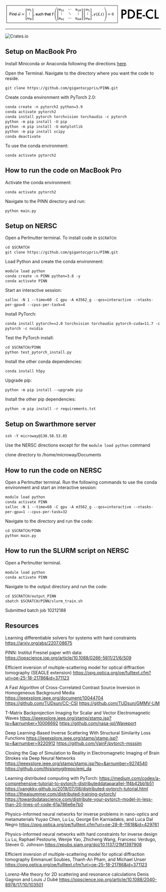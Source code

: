 <br/>
<p align="center"><img src="images/logo.png" width=500 /></p>

----
![Crates.io](https://img.shields.io/crates/l/Ap?color=black)


## Setup on MacBook Pro

Install Miniconda or Anaconda following the directions [here](https://docs.conda.io/projects/conda/en/latest/user-guide/install/macos.html).

Open the Terminal.
Navigate to the directory where you want the code to reside.
```
git clone https://github.com/gigantocypris/PINN.git
```

Create conda environment with PyTorch 2.0: 
```
conda create -n pytorch2 python=3.9
conda activate pytorch2
conda install pytorch torchvision torchaudio -c pytorch
python -m pip install -U pip
python -m pip install -U matplotlib
python -m pip install scipy
conda deactivate
```

To use the conda environment:
```
conda activate pytorch2
```

## How to run the code on MacBook Pro

Activate the conda environment:
```
conda activate pytorch2
```

Navigate to the PINN directory and run:
```
python main.py
```

## Setup on NERSC

Open a Perlmutter terminal. To install code in `$SCRATCH`:
```
cd $SCRATCH
git clone https://github.com/gigantocypris/PINN.git
```

Load Python and create the conda environment:
```
module load python
conda create -n PINN python=3.8 -y
conda activate PINN
```

Start an interactive session:
```
salloc -N 1 --time=60 -C gpu -A m3562_g --qos=interactive --ntasks-per-gpu=8 --cpus-per-task=4
```

Install PyTorch:
```
conda install pytorch==2.0 torchvision torchaudio pytorch-cuda=11.7 -c pytorch -c nvidia
```

Test the PyTorch install:
```
cd $SCRATCH/PINN
python test_pytorch_install.py
```

Install the other conda dependencies:
```
conda install h5py
```

Upgrade pip:
```
python -m pip install --upgrade pip
```

Install the other pip dependencies:
```
python -m pip install -r requirements.txt
```

## Setup on Swarthmore server

```
ssh -Y microway@130.58.53.85
```

Use the NERSC directions except for the `module load python` command

clone directory to /home/microway/Documents


## How to run the code on NERSC

Open a Perlmutter terminal.
Run the following commands to use the conda environment and start an interactive session:
```
module load python
conda activate PINN
salloc -N 1 --time=60 -C gpu -A m3562_g --qos=interactive --ntasks-per-gpu=1 --cpus-per-task=32
```

Navigate to the directory and run the code:
```
cd $SCRATCH/PINN
python main.py
```

## How to run the SLURM script on NERSC

Open a Perlmutter terminal.
```
module load python
conda activate PINN
```

Navigate to the output directory and run the code:
```
cd $SCRATCH/output_PINN
sbatch $SCRATCH/PINN/slurm_train.sh
```
Submitted batch job 10212188


## Resources

Learning differentiable solvers for systems with hard constraints
https://arxiv.org/abs/2207.08675

PINN:
Institut Fresnel paper with data:
https://iopscience.iop.org/article/10.1088/0266-5611/21/6/S09

Efficient inversion of multiple-scattering model for optical diffraction tomography (SEAGLE extension)
https://opg.optica.org/oe/fulltext.cfm?uri=oe-25-18-21786&id=371123


A Fast Algorithm of Cross-Correlated Contrast Source Inversion in Homogeneous Background Media
https://ieeexplore.ieee.org/document/10044704
https://github.com/TUDsun/CC-CSI
https://github.com/TUDsun/GMMV-LIM

T-Matrix Backprojection Imaging for Scalar
and Vector Electromagnetic Waves
https://ieeexplore.ieee.org/stamp/stamp.jsp?tp=&arnumber=10006692
https://github.com/nasa-jpl/Waveport


Deep Learning-Based Inverse Scattering With
Structural Similarity Loss Functions
https://ieeexplore.ieee.org/stamp/stamp.jsp?tp=&arnumber=9220912
https://github.com/VainF/pytorch-msssim

Closing the Gap of Simulation to Reality in
Electromagnetic Imaging of Brain Strokes
via Deep Neural Networks
https://ieeexplore.ieee.org/stamp/stamp.jsp?tp=&arnumber=9274540
https://github.com/thisismygitrepo/emi_da

Learning distributed computing with PyTorch:
https://medium.com/codex/a-comprehensive-tutorial-to-pytorch-distributeddataparallel-1f4b42bb1b51
https://yangkky.github.io/2019/07/08/distributed-pytorch-tutorial.html
https://theaisummer.com/distributed-training-pytorch/
https://towardsdatascience.com/distribute-your-pytorch-model-in-less-than-20-lines-of-code-61a786e6e7b0


Physics-informed neural networks for inverse problems in nano-optics and metamaterials
Yuyao Chen, Lu Lu, George Em Karniadakis, and Luca Dal Negro
https://opg.optica.org/oe/fulltext.cfm?uri=oe-28-8-11618&id=429761

Physics-informed neural networks with hard constraints for inverse design
Lu Lu, Raphael Pestourie, Wenjie Yao, Zhicheng Wang, Francesc Verdugo, Steven G. Johnson
https://epubs.siam.org/doi/10.1137/21M1397908

Efficient inversion of multiple-scattering model for optical diffraction tomography
Emmanuel Soubies, Thanh-An Pham, and Michael Unser
https://opg.optica.org/oe/fulltext.cfm?uri=oe-25-18-21786&id=371123

Lorenz–Mie theory for 2D scattering and resonance calculations
Denis Gagnon and Louis J Dubé
https://iopscience.iop.org/article/10.1088/2040-8978/17/10/103501